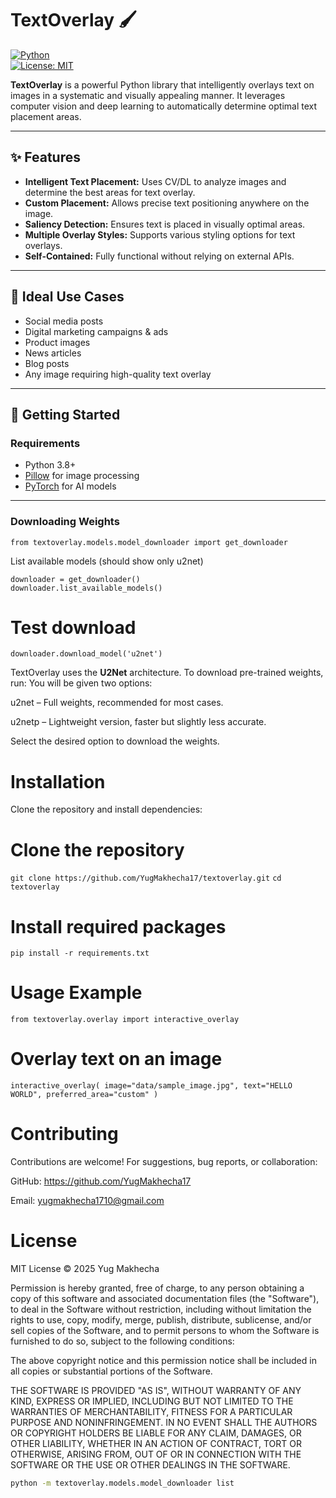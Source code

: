# TextOverlay 🖌️

[![Python](https://img.shields.io/badge/python-3.8+-blue)](https://www.python.org/)  
[![License: MIT](https://img.shields.io/badge/License-MIT-yellow.svg)](LICENSE)  

**TextOverlay** is a powerful Python library that intelligently overlays text on images in a systematic and visually appealing manner. It leverages computer vision and deep learning to automatically determine optimal text placement areas.

---

## ✨ Features

- **Intelligent Text Placement:** Uses CV/DL to analyze images and determine the best areas for text overlay.  
- **Custom Placement:** Allows precise text positioning anywhere on the image.  
- **Saliency Detection:** Ensures text is placed in visually optimal areas.  
- **Multiple Overlay Styles:** Supports various styling options for text overlays.  
- **Self-Contained:** Fully functional without relying on external APIs.  

---

## 🎯 Ideal Use Cases

- Social media posts  
- Digital marketing campaigns & ads  
- Product images  
- News articles  
- Blog posts  
- Any image requiring high-quality text overlay  

---

## 🚀 Getting Started

### Requirements

- Python 3.8+  
- [Pillow](https://pillow.readthedocs.io/) for image processing  
- [PyTorch](https://pytorch.org/) for AI models  

---

### Downloading Weights
```
from textoverlay.models.model_downloader import get_downloader
```
List available models (should show only u2net)
```
downloader = get_downloader()
downloader.list_available_models()
```
# Test download
```
downloader.download_model('u2net')
```
TextOverlay uses the **U2Net** architecture. To download pre-trained weights, run:
You will be given two options:

u2net – Full weights, recommended for most cases.

u2netp – Lightweight version, faster but slightly less accurate.

Select the desired option to download the weights.

# Installation

Clone the repository and install dependencies:

# Clone the repository
`git clone https://github.com/YugMakhecha17/textoverlay.git`
`cd textoverlay`

# Install required packages
`pip install -r requirements.txt`

# Usage Example
```from textoverlay.overlay import interactive_overlay```

# Overlay text on an image
`interactive_overlay(
    image="data/sample_image.jpg",
    text="HELLO WORLD",
    preferred_area="custom"
)`

# Contributing

Contributions are welcome! For suggestions, bug reports, or collaboration:

GitHub: https://github.com/YugMakhecha17

Email: yugmakhecha1710@gmail.com

# License

MIT License © 2025 Yug Makhecha

Permission is hereby granted, free of charge, to any person obtaining a copy
of this software and associated documentation files (the "Software"), to deal
in the Software without restriction, including without limitation the rights
to use, copy, modify, merge, publish, distribute, sublicense, and/or sell
copies of the Software, and to permit persons to whom the Software is
furnished to do so, subject to the following conditions:

The above copyright notice and this permission notice shall be included in all
copies or substantial portions of the Software.

THE SOFTWARE IS PROVIDED "AS IS", WITHOUT WARRANTY OF ANY KIND, EXPRESS OR
IMPLIED, INCLUDING BUT NOT LIMITED TO THE WARRANTIES OF MERCHANTABILITY,
FITNESS FOR A PARTICULAR PURPOSE AND NONINFRINGEMENT. IN NO EVENT SHALL THE
AUTHORS OR COPYRIGHT HOLDERS BE LIABLE FOR ANY CLAIM, DAMAGES, OR OTHER
LIABILITY, WHETHER IN AN ACTION OF CONTRACT, TORT OR OTHERWISE, ARISING FROM,
OUT OF OR IN CONNECTION WITH THE SOFTWARE OR THE USE OR OTHER DEALINGS IN THE
SOFTWARE.

```bash
python -m textoverlay.models.model_downloader list
